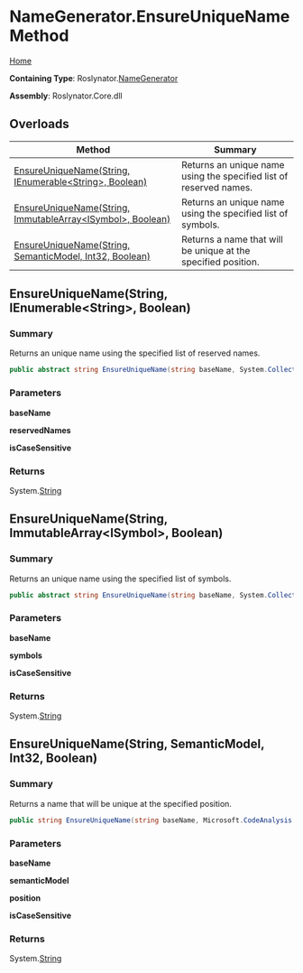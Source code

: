# NameGenerator\.EnsureUniqueName Method

[Home](../../../README.md)

**Containing Type**: Roslynator\.[NameGenerator](../README.md)

**Assembly**: Roslynator\.Core\.dll

## Overloads

| Method | Summary |
| ------ | ------- |
| [EnsureUniqueName(String, IEnumerable\<String>, Boolean)](#Roslynator_NameGenerator_EnsureUniqueName_System_String_System_Collections_Generic_IEnumerable_System_String__System_Boolean_) | Returns an unique name using the specified list of reserved names\. |
| [EnsureUniqueName(String, ImmutableArray\<ISymbol>, Boolean)](#Roslynator_NameGenerator_EnsureUniqueName_System_String_System_Collections_Immutable_ImmutableArray_Microsoft_CodeAnalysis_ISymbol__System_Boolean_) | Returns an unique name using the specified list of symbols\. |
| [EnsureUniqueName(String, SemanticModel, Int32, Boolean)](#Roslynator_NameGenerator_EnsureUniqueName_System_String_Microsoft_CodeAnalysis_SemanticModel_System_Int32_System_Boolean_) | Returns a name that will be unique at the specified position\. |

## EnsureUniqueName\(String, IEnumerable\<String>, Boolean\) <a name="Roslynator_NameGenerator_EnsureUniqueName_System_String_System_Collections_Generic_IEnumerable_System_String__System_Boolean_"></a>

### Summary

Returns an unique name using the specified list of reserved names\.

```csharp
public abstract string EnsureUniqueName(string baseName, System.Collections.Generic.IEnumerable<string> reservedNames, bool isCaseSensitive = true)
```

### Parameters

**baseName**

**reservedNames**

**isCaseSensitive**

### Returns

System\.[String](https://docs.microsoft.com/en-us/dotnet/api/system.string)

## EnsureUniqueName\(String, ImmutableArray\<ISymbol>, Boolean\) <a name="Roslynator_NameGenerator_EnsureUniqueName_System_String_System_Collections_Immutable_ImmutableArray_Microsoft_CodeAnalysis_ISymbol__System_Boolean_"></a>

### Summary

Returns an unique name using the specified list of symbols\.

```csharp
public abstract string EnsureUniqueName(string baseName, System.Collections.Immutable.ImmutableArray<Microsoft.CodeAnalysis.ISymbol> symbols, bool isCaseSensitive = true)
```

### Parameters

**baseName**

**symbols**

**isCaseSensitive**

### Returns

System\.[String](https://docs.microsoft.com/en-us/dotnet/api/system.string)

## EnsureUniqueName\(String, SemanticModel, Int32, Boolean\) <a name="Roslynator_NameGenerator_EnsureUniqueName_System_String_Microsoft_CodeAnalysis_SemanticModel_System_Int32_System_Boolean_"></a>

### Summary

Returns a name that will be unique at the specified position\.

```csharp
public string EnsureUniqueName(string baseName, Microsoft.CodeAnalysis.SemanticModel semanticModel, int position, bool isCaseSensitive = true)
```

### Parameters

**baseName**

**semanticModel**

**position**

**isCaseSensitive**

### Returns

System\.[String](https://docs.microsoft.com/en-us/dotnet/api/system.string)

